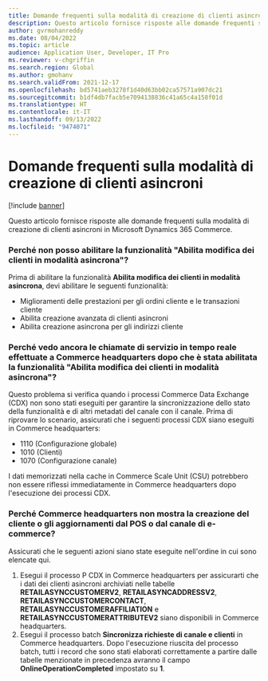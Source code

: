 ```yaml
---
title: Domande frequenti sulla modalità di creazione di clienti asincroni
description: Questo articolo fornisce risposte alle domande frequenti sulla modalità di creazione di clienti asincroni in Microsoft Dynamics 365 Commerce.
author: gvrmohanreddy
ms.date: 08/04/2022
ms.topic: article
audience: Application User, Developer, IT Pro
ms.reviewer: v-chgriffin
ms.search.region: Global
ms.author: gmohanv
ms.search.validFrom: 2021-12-17
ms.openlocfilehash: bd5741aeb3278f1d40d63bb02ca57571a907dc21
ms.sourcegitcommit: b1df4db7facb5e7094138836c41a65c4a158f01d
ms.translationtype: HT
ms.contentlocale: it-IT
ms.lasthandoff: 09/13/2022
ms.locfileid: "9474071"
---
```

# <a name="asynchronous-customer-creation-mode-faq"></a>Domande frequenti sulla modalità di creazione di clienti asincroni

[!include [banner](includes/banner.md)]

Questo articolo fornisce risposte alle domande frequenti sulla modalità di creazione di clienti asincroni in Microsoft Dynamics 365 Commerce.

### <a name="why-cant-i-enable-the-enable-editing-customers-in-asynchronous-mode-feature"></a>Perché non posso abilitare la funzionalità "Abilita modifica dei clienti in modalità asincrona"?

Prima di abilitare la funzionalità **Abilita modifica dei clienti in modalità asincrona**, devi abilitare le seguenti funzionalità:

- Miglioramenti delle prestazioni per gli ordini cliente e le transazioni cliente
- Abilita creazione avanzata di clienti asincroni
- Abilita creazione asincrona per gli indirizzi cliente

### <a name="why-do-i-still-see-real-time-service-calls-made-to-commerce-headquarters-after-the-enable-editing-customers-in-asynchronous-mode-feature-is-enabled"></a>Perché vedo ancora le chiamate di servizio in tempo reale effettuate a Commerce headquarters dopo che è stata abilitata la funzionalità "Abilita modifica dei clienti in modalità asincrona"?

Questo problema si verifica quando i processi Commerce Data Exchange (CDX) non sono stati eseguiti per garantire la sincronizzazione dello stato della funzionalità e di altri metadati del canale con il canale. Prima di riprovare lo scenario, assicurati che i seguenti processi CDX siano eseguiti in Commerce headquarters:

- 1110 (Configurazione globale)
- 1010 (Clienti)
- 1070 (Configurazione canale)

I dati memorizzati nella cache in Commerce Scale Unit (CSU) potrebbero non essere riflessi immediatamente in Commerce headquarters dopo l'esecuzione dei processi CDX.

### <a name="why-doesnt-commerce-headquarters-show-customer-creation-or-updates-from-the-point-of-sale-pos-or-e-commerce-channel"></a>Perché Commerce headquarters non mostra la creazione del cliente o gli aggiornamenti dal POS o dal canale di e-commerce?

Assicurati che le seguenti azioni siano state eseguite nell'ordine in cui sono elencate qui.

1. Esegui il processo P CDX in Commerce headquarters per assicurarti che i dati dei clienti asincroni archiviati nelle tabelle **RETAILASYNCCUSTOMERV2**, **RETAILASYNCADDRESSV2**, **RETAILASYNCCUSTOMERCONTACT**, **RETAILASYNCCUSTOMERAFFILIATION** e **RETAILASYNCCUSTOMERATTRIBUTEV2** siano disponibili in Commerce headquarters.
1. Esegui il processo batch **Sincronizza richieste di canale e clienti** in Commerce headquarters. Dopo l'esecuzione riuscita del processo batch, tutti i record che sono stati elaborati correttamente a partire dalle tabelle menzionate in precedenza avranno il campo **OnlineOperationCompleted** impostato su **1**.
